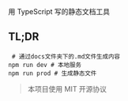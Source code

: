用 TypeScript 写的静态文档工具

## TL;DR

```
 # 通过docs文件夹下的.md文件生成内容
npm run dev # 本地服务
npm run prod # 生成静态文件
```

> 本项目使用 MIT 开源协议
